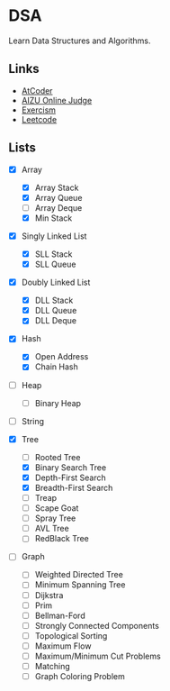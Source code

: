 # DSA

Learn Data Structures and Algorithms.


## Links

- [AtCoder](https://atcoder.jp/)
- [AIZU Online Judge](https://onlinejudge.u-aizu.ac.jp/)
- [Exercism](https://exercism.org/dashboard)
- [Leetcode](https://leetcode.com/)


## Lists

- [x] Array
  - [x] Array Stack
  - [x] Array Queue
  - [ ] Array Deque
  - [x] Min Stack

- [x] Singly Linked List
  - [x] SLL Stack
  - [x] SLL Queue

- [x] Doubly Linked List
  - [x] DLL Stack
  - [x] DLL Queue
  - [x] DLL Deque

- [x] Hash
  - [x] Open Address
  - [x] Chain Hash

- [ ] Heap
  - [ ] Binary Heap

- [ ] String

- [x] Tree
  - [ ] Rooted Tree
  - [x] Binary Search Tree
  - [x] Depth-First Search
  - [x] Breadth-First Search
  - [ ] Treap
  - [ ] Scape Goat
  - [ ] Spray Tree
  - [ ] AVL Tree
  - [ ] RedBlack Tree

- [ ] Graph
  - [ ] Weighted Directed Tree
  - [ ] Minimum Spanning Tree
  - [ ] Dijkstra
  - [ ] Prim
  - [ ] Bellman-Ford
  - [ ] Strongly Connected Components
  - [ ] Topological Sorting
  - [ ] Maximum Flow
  - [ ] Maximum/Minimum Cut Problems
  - [ ] Matching
  - [ ] Graph Coloring Problem
